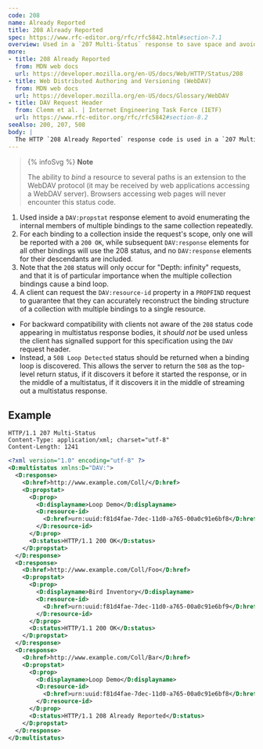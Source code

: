 ```yaml
---
code: 208
name: Already Reported
title: 208 Already Reported
spec: https://www.rfc-editor.org/rfc/rfc5842.html#section-7.1
overview: Used in a `207 Multi-Status` response to save space and avoid conflicts.
more:
- title: 208 Already Reported
  from: MDN web docs
  url: https://developer.mozilla.org/en-US/docs/Web/HTTP/Status/208
- title: Web Distributed Authoring and Versioning (WebDAV)
  from: MDN web docs
  url: https://developer.mozilla.org/en-US/docs/Glossary/WebDAV
- title: DAV Request Header
  from: Clemm et al. | Internet Engineering Task Force (IETF)
  url: https://www.rfc-editor.org/rfc/rfc5842#section-8.2
seeAlso: 200, 207, 508
body: |
  The HTTP `208 Already Reported` response code is used in a `207 Multi-Status` response to save space and avoid conflicts. If the same resource is requested several times (for example as part of a collection), with different paths, only the first one is reported with `200 OK`. Responses for all other bindings will report with this `208` status code, so no conflicts are created and the response stays shorter.
---
```


> {% infoSvg %} **Note**
>
> The ability to _bind_ a resource to several paths is an extension to the WebDAV protocol (it may be received by web applications accessing a WebDAV server). Browsers accessing web pages will never encounter this status code.

1. Used inside a `DAV:propstat` response element to avoid enumerating the internal members of multiple bindings to the same collection repeatedly.
1. For each binding to a collection inside the request's scope, only one will be reported with a `200 OK`, while subsequent `DAV:response` elements for all other bindings will use the 208 status, and no `DAV:response` elements for their descendants are included.
1. Note that the `208` status will only occur for "Depth: infinity" requests, and that it is of particular importance when the multiple collection bindings cause a bind loop.
1. A client can request the `DAV:resource-id` property in a `PROPFIND` request to guarantee that they can accurately reconstruct the binding structure of a collection with multiple bindings to a single resource.

- For backward compatibility with clients not aware of the `208` status code appearing in multistatus response bodies, it _should not_ be used unless the client has signalled support for this specification using the `DAV` request header.
- Instead, a `508 Loop Detected` status should be returned when a binding loop is discovered. This allows the server to return the `508` as the top-level return status, if it discovers it before it started the response, or in the middle of a multistatus, if it discovers it in the middle of streaming out a multistatus response.

## Example

<span class="multipart-codeblock">

```http
HTTP/1.1 207 Multi-Status
Content-Type: application/xml; charset="utf-8"
Content-Length: 1241
```

```xml
<?xml version="1.0" encoding="utf-8" ?>
<D:multistatus xmlns:D="DAV:">
  <D:response>
    <D:href>http://www.example.com/Coll/</D:href>
    <D:propstat>
      <D:prop>
        <D:displayname>Loop Demo</D:displayname>
        <D:resource-id>
          <D:href>urn:uuid:f81d4fae-7dec-11d0-a765-00a0c91e6bf8</D:href>
        </D:resource-id>
      </D:prop>
      <D:status>HTTP/1.1 200 OK</D:status>
    </D:propstat>
  </D:response>
  <D:response>
    <D:href>http://www.example.com/Coll/Foo</D:href>
    <D:propstat>
      <D:prop>
        <D:displayname>Bird Inventory</D:displayname>
        <D:resource-id>
          <D:href>urn:uuid:f81d4fae-7dec-11d0-a765-00a0c91e6bf9</D:href>
        </D:resource-id>
      </D:prop>
      <D:status>HTTP/1.1 200 OK</D:status>
    </D:propstat>
  </D:response>
  <D:response>
    <D:href>http://www.example.com/Coll/Bar</D:href>
    <D:propstat>
      <D:prop>
        <D:displayname>Loop Demo</D:displayname>
        <D:resource-id>
          <D:href>urn:uuid:f81d4fae-7dec-11d0-a765-00a0c91e6bf8</D:href>
        </D:resource-id>
      </D:prop>
      <D:status>HTTP/1.1 208 Already Reported</D:status>
    </D:propstat>
  </D:response>
</D:multistatus>
```

</span>
